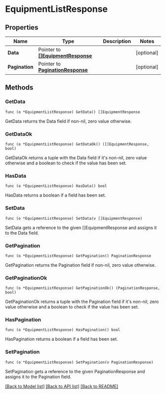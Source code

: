 # EquipmentListResponse

## Properties

Name | Type | Description | Notes
------------ | ------------- | ------------- | -------------
**Data** | Pointer to [**[]EquipmentResponse**](EquipmentResponse.md) |  | [optional] 
**Pagination** | Pointer to [**PaginationResponse**](paginationResponse.md) |  | [optional] 

## Methods

### GetData

`func (o *EquipmentListResponse) GetData() []EquipmentResponse`

GetData returns the Data field if non-nil, zero value otherwise.

### GetDataOk

`func (o *EquipmentListResponse) GetDataOk() ([]EquipmentResponse, bool)`

GetDataOk returns a tuple with the Data field if it's non-nil, zero value otherwise
and a boolean to check if the value has been set.

### HasData

`func (o *EquipmentListResponse) HasData() bool`

HasData returns a boolean if a field has been set.

### SetData

`func (o *EquipmentListResponse) SetData(v []EquipmentResponse)`

SetData gets a reference to the given []EquipmentResponse and assigns it to the Data field.

### GetPagination

`func (o *EquipmentListResponse) GetPagination() PaginationResponse`

GetPagination returns the Pagination field if non-nil, zero value otherwise.

### GetPaginationOk

`func (o *EquipmentListResponse) GetPaginationOk() (PaginationResponse, bool)`

GetPaginationOk returns a tuple with the Pagination field if it's non-nil, zero value otherwise
and a boolean to check if the value has been set.

### HasPagination

`func (o *EquipmentListResponse) HasPagination() bool`

HasPagination returns a boolean if a field has been set.

### SetPagination

`func (o *EquipmentListResponse) SetPagination(v PaginationResponse)`

SetPagination gets a reference to the given PaginationResponse and assigns it to the Pagination field.


[[Back to Model list]](../README.md#documentation-for-models) [[Back to API list]](../README.md#documentation-for-api-endpoints) [[Back to README]](../README.md)



